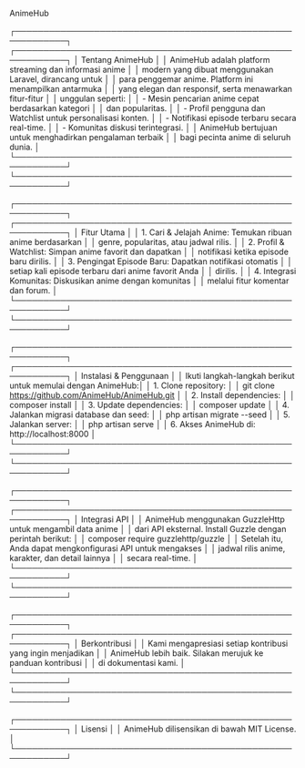 AnimeHub

┌───────────────────────────────────────────────────────────┐
┌───────────────────────────────────────────────────────────┐
│ Tentang AnimeHub │
│ AnimeHub adalah platform streaming dan informasi anime │
│ modern yang dibuat menggunakan Laravel, dirancang untuk │
│ para penggemar anime. Platform ini menampilkan antarmuka │
│ yang elegan dan responsif, serta menawarkan fitur-fitur │
│ unggulan seperti: │
│ - Mesin pencarian anime cepat berdasarkan kategori │
│ dan popularitas. │
│ - Profil pengguna dan Watchlist untuk personalisasi konten. │
│ - Notifikasi episode terbaru secara real-time. │
│ - Komunitas diskusi terintegrasi. │
│ AnimeHub bertujuan untuk menghadirkan pengalaman terbaik │
│ bagi pecinta anime di seluruh dunia. │
└───────────────────────────────────────────────────────────┘
└───────────────────────────────────────────────────────────┘



┌───────────────────────────────────────────────────────────┐
┌───────────────────────────────────────────────────────────┐
│ Fitur Utama │
│ 1. Cari & Jelajah Anime: Temukan ribuan anime berdasarkan │
│ genre, popularitas, atau jadwal rilis. │
│ 2. Profil & Watchlist: Simpan anime favorit dan dapatkan │
│ notifikasi ketika episode baru dirilis. │
│ 3. Pengingat Episode Baru: Dapatkan notifikasi otomatis │
│ setiap kali episode terbaru dari anime favorit Anda │
│ dirilis. │
│ 4. Integrasi Komunitas: Diskusikan anime dengan komunitas │
│ melalui fitur komentar dan forum. │
└───────────────────────────────────────────────────────────┘
└───────────────────────────────────────────────────────────┘




┌───────────────────────────────────────────────────────────┐
┌───────────────────────────────────────────────────────────┐
│ Instalasi & Penggunaan │
│ Ikuti langkah-langkah berikut untuk memulai dengan AnimeHub:│
│ 1. Clone repository: │
│ git clone https://github.com/AnimeHub/AnimeHub.git │
│ 2. Install dependencies: │
│ composer install │
│ 3. Update dependencies: │
│ composer update │
│ 4. Jalankan migrasi database dan seed: │
│ php artisan migrate
--seed │
│ 5. Jalankan server: │
│ php artisan serve │
│ 6. Akses AnimeHub di: http://localhost:8000 │
└───────────────────────────────────────────────────────────┘
└───────────────────────────────────────────────────────────┘



┌───────────────────────────────────────────────────────────┐
┌───────────────────────────────────────────────────────────┐
│ Integrasi API │
│ AnimeHub menggunakan GuzzleHttp untuk mengambil data anime │
│ dari API eksternal. Install Guzzle dengan perintah berikut: │
│ composer require guzzlehttp/guzzle │
│ Setelah itu, Anda dapat mengkonfigurasi API untuk mengakses │
│ jadwal rilis anime, karakter, dan detail lainnya │
│ secara real-time. │
└───────────────────────────────────────────────────────────┘
└───────────────────────────────────────────────────────────┘



┌───────────────────────────────────────────────────────────┐
┌───────────────────────────────────────────────────────────┐
│ Berkontribusi │
│ Kami mengapresiasi setiap kontribusi yang ingin menjadikan │
│ AnimeHub lebih baik. Silakan merujuk ke panduan kontribusi │
│ di dokumentasi kami. │
└───────────────────────────────────────────────────────────┘
└───────────────────────────────────────────────────────────┘



┌───────────────────────────────────────────────────────────┐
│ Lisensi │
│ AnimeHub dilisensikan di bawah MIT License. │
└───────────────────────────────────────────────────────────┘

